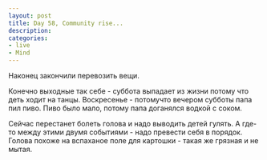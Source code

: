 ```yaml
---
layout: post
title: Day 58, Community rise...
description:
categories:
- live
- Mind
---
```

Наконец закончили перевозить вещи.

Конечно выходные так себе - суббота выпадает из жизни потому что деть ходит на танцы. Воскресенье - потомучто вечером субботы папа пил пиво. Пиво было мало, потому папа доганялся водкой с соком.

Сейчас перестанет болеть голова и надо выводить детей гулять. А где-то между этими двумя событиями - надо превести себя в порядок. Голова похоже на вспаханое поле для картошки - такая же грязная и не мытая. 